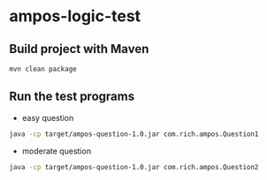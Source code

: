 # ampos-logic-test

## Build project with Maven

```bash
mvn clean package
```

## Run the test programs

- easy question

```bash
java -cp target/ampos-question-1.0.jar com.rich.ampos.Question1
```

- moderate question

```bash
java -cp target/ampos-question-1.0.jar com.rich.ampos.Question2
```
